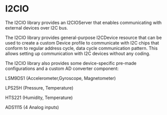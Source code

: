 # I2CIO

The I2CIO library provides an I2CIOServer that enables communicating with external devices over I2C bus.

The I2CIO library provides general-purpose I2CDevice resource that can be used to create a custom Device
profile to communicate with I2C chips that conform to regular address cycle, data cycle communication pattern.
This allows setting up communication with I2C devices without any coding.

The I2CIO library also provides some device-specific pre-made configurations and a custom AD converter component:

LSM9DS1 (Accelerometer,Gyroscope, Magnetometer)

LPS25H (Pressure, Temperature)

HTS221 (Humidity, Temperature)

ADS1115 (4 Analog inputs)

